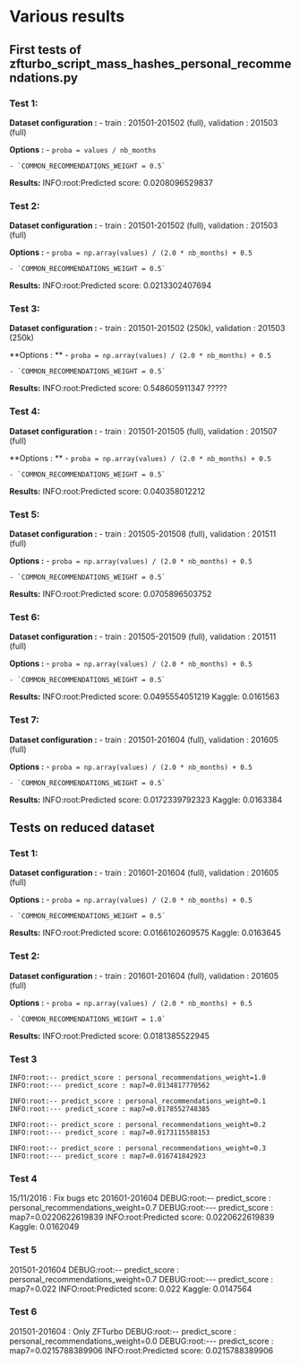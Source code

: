 # Various results 


## First tests of zfturbo_script_mass_hashes_personal_recommendations.py

### Test 1:
**Dataset configuration :**
    - train : 201501-201502 (full), validation : 201503 (full)

**Options :**
    - `proba = values / nb_months`
    
    - `COMMON_RECOMMENDATIONS_WEIGHT = 0.5`

**Results:**
INFO:root:Predicted score: 0.0208096529837


### Test 2:

**Dataset configuration :**
    - train : 201501-201502 (full), validation : 201503 (full)

**Options :**
    - `proba = np.array(values) / (2.0 * nb_months) + 0.5`
    
    - `COMMON_RECOMMENDATIONS_WEIGHT = 0.5`

**Results:**
INFO:root:Predicted score: 0.0213302407694


### Test 3:

**Dataset configuration :**
    - train : 201501-201502 (250k), validation : 201503 (250k)

**Options : **
    - `proba = np.array(values) / (2.0 * nb_months) + 0.5`
    
    - `COMMON_RECOMMENDATIONS_WEIGHT = 0.5`

**Results:**
INFO:root:Predicted score: 0.548605911347 ?????



### Test 4:

**Dataset configuration :**
    - train : 201501-201505 (full), validation : 201507 (full)

**Options : **
    - `proba = np.array(values) / (2.0 * nb_months) + 0.5`
        
    - `COMMON_RECOMMENDATIONS_WEIGHT = 0.5`

**Results:**
INFO:root:Predicted score: 0.040358012212


### Test 5:

**Dataset configuration :**
    - train : 201505-201508 (full), validation : 201511 (full)

**Options :**
    - `proba = np.array(values) / (2.0 * nb_months) + 0.5`
        
    - `COMMON_RECOMMENDATIONS_WEIGHT = 0.5`

**Results:**
INFO:root:Predicted score: 0.0705896503752


### Test 6:

**Dataset configuration :**
    - train : 201505-201509 (full), validation : 201511 (full)

**Options :**
    - `proba = np.array(values) / (2.0 * nb_months) + 0.5`

    - `COMMON_RECOMMENDATIONS_WEIGHT = 0.5`

**Results:**
INFO:root:Predicted score: 0.0495554051219
Kaggle: 0.0161563


### Test 7:

**Dataset configuration :**
    - train : 201501-201604 (full), validation : 201605 (full)

**Options :**
    - `proba = np.array(values) / (2.0 * nb_months) + 0.5`

    - `COMMON_RECOMMENDATIONS_WEIGHT = 0.5`

**Results:**
INFO:root:Predicted score: 0.0172339792323
Kaggle: 0.0163384


## Tests on reduced dataset
### Test 1:

**Dataset configuration :**
    - train : 201601-201604 (full), validation : 201605 (full)

**Options :**
    - `proba = np.array(values) / (2.0 * nb_months) + 0.5`

    - `COMMON_RECOMMENDATIONS_WEIGHT = 0.5`

**Results:**
INFO:root:Predicted score: 0.0166102609575
Kaggle: 0.0163645

### Test 2:

**Dataset configuration :**
    - train : 201601-201604 (full), validation : 201605 (full)

**Options :**
    - `proba = np.array(values) / (2.0 * nb_months) + 0.5`

    - `COMMON_RECOMMENDATIONS_WEIGHT = 1.0`

**Results:**
INFO:root:Predicted score: 0.0181385522945

### Test 3
```
INFO:root:-- predict_score : personal_recommendations_weight=1.0
INFO:root:--- predict_score : map7=0.0134817770562

INFO:root:-- predict_score : personal_recommendations_weight=0.1
INFO:root:--- predict_score : map7=0.0178552748385

INFO:root:-- predict_score : personal_recommendations_weight=0.2
INFO:root:--- predict_score : map7=0.0173115588153

INFO:root:-- predict_score : personal_recommendations_weight=0.3
INFO:root:--- predict_score : map7=0.016741842923
```

### Test 4
15/11/2016 : Fix bugs etc
201601-201604
DEBUG:root:-- predict_score : personal_recommendations_weight=0.7
DEBUG:root:--- predict_score : map7=0.0220622619839
INFO:root:Predicted score: 0.0220622619839
Kaggle: 0.0162049

### Test 5
201501-201604
DEBUG:root:-- predict_score : personal_recommendations_weight=0.7
DEBUG:root:--- predict_score : map7=0.022
INFO:root:Predicted score: 0.022
Kaggle: 0.0147564

### Test 6
201501-201604 : Only ZFTurbo
DEBUG:root:-- predict_score : personal_recommendations_weight=0.0
DEBUG:root:--- predict_score : map7=0.0215788389906
INFO:root:Predicted score: 0.0215788389906